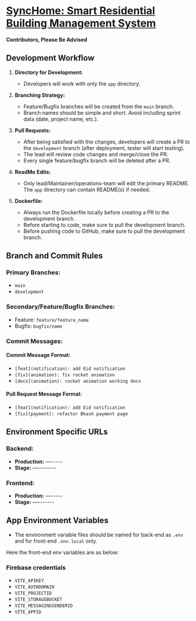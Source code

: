 
# [SyncHome: Smart Residential Building Management System](https://synchome.vercel.app)

**Contributors, Please Be Advised**

## Development Workflow

1. **Directory for Development:**
   - Developers will work with only the `app` directory.

2. **Branching Strategy:**
   - Feature/Bugfix branches will be created from the `main` branch.
   - Branch names should be simple and short. Avoid including sprint data (date, project name, etc.).

3. **Pull Requests:**
   - After being satisfied with the changes, developers will create a PR to the `development` branch (after deployment, tester will start testing).
   - The lead will review code changes and merge/close the PR.
   - Every single feature/bugfix branch will be deleted after a PR.

4. **ReadMe Edits:**
   - Only lead/Maintainer/operations-team will edit the primary README. The `app` directory can contain README(s) if needed.

5. **Dockerfile:**
   - Always run the Dockerfile locally before creating a PR to the development branch.
   - Before starting to code, make sure to pull the development branch.
   - Before pushing code to GitHub, make sure to pull the development branch.

## Branch and Commit Rules

### Primary Branches:
- `main`
- `development`

### Secondary/Feature/Bugfix Branches:
- Feature: `feature/feature_name`
- Bugfix: `bugfix/name`

### Commit Messages:

#### Commit Message Format:
- `[feat](notification): add Eid notification`
- `[fix](animation): fix rocket animation`
- `[docs](animation): rocket animation working docs`

#### Pull Request Message Format:
- `[feat](notification): add Eid notification`
- `[fix](payment): refactor Bkash payment page`

## Environment Specific URLs

### Backend:
- **Production:** —-----
- **Stage:** —--------

### Frontend:
- **Production:** —-----
- **Stage:** —-------

## App Environment Variables

- The environment variable files should be named for back-end as `.env` and for front-end `.env.local` only.

Here the front-end env variables are as below: 
### Firebase credentials
- `VITE_APIKEY`
- `VITE_AUTHDOMAIN`
- `VITE_PROJECTID`
- `VITE_STORAGEBUCKET`
- `VITE_MESSAGINGSENDERID`
- `VITE_APPID`
